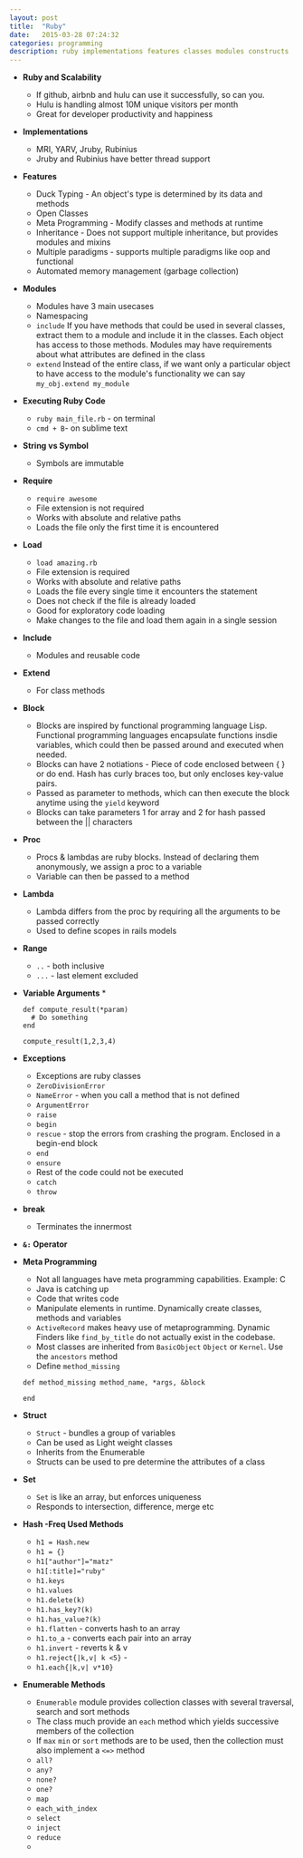 ```yaml
---
layout: post
title:  "Ruby"
date:   2015-03-28 07:24:32
categories: programming
description: ruby implementations features classes modules constructs
---
```


* __Ruby and Scalability__
  * If github, airbnb and hulu can use it successfully, so can you.
  * Hulu is handling almost 10M unique visitors per month
  * Great for developer productivity and happiness

* __Implementations__
  * MRI, YARV, Jruby, Rubinius
  * Jruby and Rubinius have better thread support

* __Features__
  * Duck Typing - An object's type is determined by its data and methods
  * Open Classes
  * Meta Programming - Modify classes and methods at runtime
  * Inheritance - Does not support multiple inheritance, but provides modules and mixins
  * Multiple paradigms - supports multiple paradigms like oop and functional
  * Automated memory management (garbage collection)

* __Modules__
  * Modules have 3 main usecases
  * Namespacing
  * `include` If you have methods that could be used in several classes, extract them to a module and include it in the classes. Each object has access to those methods. Modules may have requirements about what attributes are defined in the class
  * `extend` Instead of the entire class, if we want only a particular object to have access to the module's functionality we can say `my_obj.extend my_module`

* __Executing Ruby Code__
  * `ruby main_file.rb` - on terminal
  * `cmd + B`- on sublime text

* __String vs Symbol__
  * Symbols are immutable

* __Require__
  * `require awesome`
  * File extension is not required
  * Works with absolute and relative paths
  * Loads the file only the first time it is encountered

* __Load__
  * `load amazing.rb`
  * File extension is required
  * Works with absolute and relative paths
  * Loads the file every single time it encounters the statement
  * Does not check if the file is already loaded
  * Good for exploratory code loading
  * Make changes to the file and load them again in a single session

* __Include__
  * Modules and reusable code

* __Extend__
  * For class methods
  
* __Block__
  * Blocks are inspired by functional programming language Lisp. Functional programming languages encapsulate functions insdie variables, which could then be passed around and executed when needed.
  * Blocks can have 2 notiations - Piece of code enclosed between { } or do end. Hash has curly braces too, but only encloses key-value pairs.
  * Passed as parameter to methods, which can then execute the block anytime using the `yield` keyword
  * Blocks can take parameters 1 for array and 2 for hash passed between the || characters

* __Proc__
  * Procs & lambdas are ruby blocks. Instead of declaring them anonymously, we assign a proc to a variable
  * Variable can then be passed to a method

* __Lambda__
  * Lambda differs from the proc by requiring all the arguments to be passed correctly
  * Used to define scopes in rails models

* __Range__
  * `..` - both inclusive
  * `...` - last element excluded

* __Variable Arguments__
  * 
  ``` 
  def compute_result(*param)
    # Do something
  end

  compute_result(1,2,3,4)
  ```
* __Exceptions__
  * Exceptions are ruby classes
  * `ZeroDivisionError`
  * `NameError` - when you call a method that is not defined
  * `ArgumentError` 
  * `raise`
  * `begin`
  * `rescue` - stop the errors from crashing the program. Enclosed in a begin-end block
  * `end`
  * `ensure`
  * Rest of the code could not be executed
  * `catch`
  * `throw`

* __break__
  * Terminates the innermost 

* __`&:` Operator__

* __Meta Programming__
  * Not all languages have meta programming capabilities. Example: C
  * Java is catching up
  * Code that writes code
  * Manipulate elements in runtime. Dynamically create classes, methods and variables
  * `ActiveRecord` makes heavy use of metaprogramming. Dynamic Finders like `find_by_title` do not actually exist in the codebase.
  * Most classes are inherited from `BasicObject` `Object` or `Kernel`. Use the `ancestors` method
  * Define `method_missing`
  ```
  def method_missing method_name, *args, &block

  end
  ```
* __Struct__
  * `Struct` - bundles a group of variables
  * Can be used as Light weight classes
  * Inherits from the Enumerable
  * Structs can be used to pre determine the attributes of a class

* __Set__
  * `Set` is like an array, but enforces uniqueness
  * Responds to intersection, difference, merge etc

* __Hash -Freq Used Methods__
  * `h1 = Hash.new`
  * `h1 = {}`
  * `h1["author"]="matz"`
  * `h1[:title]="ruby"`
  * `h1.keys`
  * `h1.values`
  * `h1.delete(k)`
  * `h1.has_key?(k)`
  * `h1.has_value?(k)`
  * `h1.flatten` - converts hash to an array
  * `h1.to_a` - converts each pair into an array
  * `h1.invert` - reverts k & v
  * `h1.reject{|k,v| k <5}` - 
  * `h1.each{|k,v| v*10}`

* __Enumerable Methods__
  * `Enumerable` module provides collection classes with several traversal, search and sort methods
  * The class much provide an `each` method which yields successive members of the collection
  * If `max` `min` or `sort` methods are to be used, then the collection must also implement a `<=>` method
  * `all?`
  * `any?`
  * `none?`
  * `one?`
  * `map`
  * `each_with_index`
  * `select`
  * `inject`
  * `reduce`
  * 

